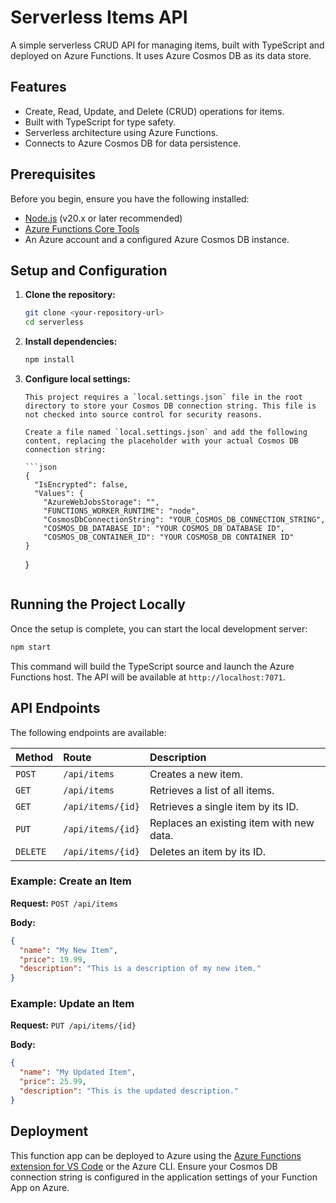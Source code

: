 # Serverless Items API

A simple serverless CRUD API for managing items, built with TypeScript and deployed on Azure Functions. It uses Azure Cosmos DB as its data store.

## Features

- Create, Read, Update, and Delete (CRUD) operations for items.
- Built with TypeScript for type safety.
- Serverless architecture using Azure Functions.
- Connects to Azure Cosmos DB for data persistence.

## Prerequisites

Before you begin, ensure you have the following installed:

- [Node.js](https://nodejs.org/) (v20.x or later recommended)
- [Azure Functions Core Tools](https://github.com/Azure/azure-functions-core-tools)
- An Azure account and a configured Azure Cosmos DB instance.

## Setup and Configuration

1.  **Clone the repository:**

    ```bash
    git clone <your-repository-url>
    cd serverless
    ```

2.  **Install dependencies:**

    ```bash
    npm install
    ```

3.  **Configure local settings:**

        This project requires a `local.settings.json` file in the root directory to store your Cosmos DB connection string. This file is not checked into source control for security reasons.

        Create a file named `local.settings.json` and add the following content, replacing the placeholder with your actual Cosmos DB connection string:

        ```json
        {
          "IsEncrypted": false,
          "Values": {
            "AzureWebJobsStorage": "",
            "FUNCTIONS_WORKER_RUNTIME": "node",
            "CosmosDbConnectionString": "YOUR_COSMOS_DB_CONNECTION_STRING",
            "COSMOS_DB_DATABASE_ID": "YOUR COSMOS_DB DATABASE ID",
            "COSMOS_DB_CONTAINER_ID": "YOUR COSMOSB_DB CONTAINER ID"
        }
    }

    ```

    ```

## Running the Project Locally

Once the setup is complete, you can start the local development server:

```bash
npm start
```

This command will build the TypeScript source and launch the Azure Functions host. The API will be available at `http://localhost:7071`.

## API Endpoints

The following endpoints are available:

| Method   | Route             | Description                              |
| :------- | :---------------- | :--------------------------------------- |
| `POST`   | `/api/items`      | Creates a new item.                      |
| `GET`    | `/api/items`      | Retrieves a list of all items.           |
| `GET`    | `/api/items/{id}` | Retrieves a single item by its ID.       |
| `PUT`    | `/api/items/{id}` | Replaces an existing item with new data. |
| `DELETE` | `/api/items/{id}` | Deletes an item by its ID.               |

### Example: Create an Item

**Request:** `POST /api/items`

**Body:**

```json
{
  "name": "My New Item",
  "price": 19.99,
  "description": "This is a description of my new item."
}
```

### Example: Update an Item

**Request:** `PUT /api/items/{id}`

**Body:**

```json
{
  "name": "My Updated Item",
  "price": 25.99,
  "description": "This is the updated description."
}
```

## Deployment

This function app can be deployed to Azure using the [Azure Functions extension for VS Code](https://marketplace.visualstudio.com/items?itemName=ms-azuretools.vscode-azurefunctions) or the Azure CLI. Ensure your Cosmos DB connection string is configured in the application settings of your Function App on Azure.
